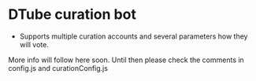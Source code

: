 # DTube curation bot
- Supports multiple curation accounts and several parameters how they will vote.

More info will follow here soon. Until then please check the comments in config.js and curationConfig.js
